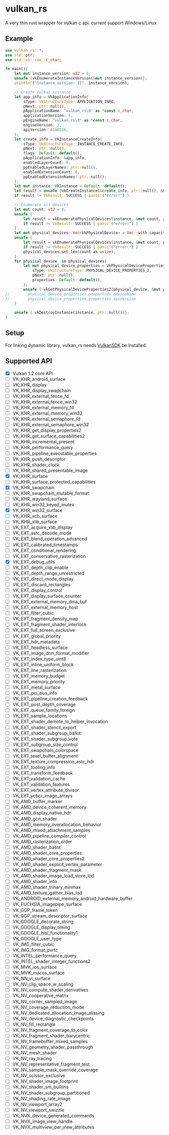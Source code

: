 # vulkan_rs
A very thin rust wrapper for vulkan c api. current support Windows/Linux
## Example
```rust
use vulkan_rs::*;
use std::ptr;
use std::os::raw::c_char;

fn main(){
    let mut instance_version: u32 = 0;
    unsafe {vkEnumerateInstanceVersion(&mut instance_version)};
    println!("Instance version: {}", instance_version);

    // Create Vulkan instance
    let app_info = VkApplicationInfo{
        sType: VkStructureType::APPLICATION_INFO,
        pNext: ptr::null(),
        pApplicationName: "vulkan_rs\0" as *const c_char,
        applicationVersion: 1,
        pEngineName: "vulkan_rs\0" as *const c_char,
        engineVersion: 1,
        apiVersion: 4198526,
    };
    let create_info = VkInstanceCreateInfo{
        sType: VkStructureType::INSTANCE_CREATE_INFO,
        pNext: ptr::null(),
        flags: Default::default(),
        pApplicationInfo: &app_info,
        enabledLayerCount: 0,
        ppEnabledLayerNames: ptr::null(),
        enabledExtensionCount: 0,
        ppEnabledExtensionNames: ptr::null(),
    };
    let mut instance: VkInstance = Default::default();
    let result = unsafe {vkCreateInstance(&create_info, ptr::null(), &mut instance)};
    if result != VkResult::SUCCESS { panic!("error!") }

    // Enumerate all devices
    let mut count: u32 = 0;
    unsafe {
        let result = vkEnumeratePhysicalDevices(instance, &mut count, ptr::null_mut());
        if result != VkResult::SUCCESS { panic!("error!") }
    }
    let mut physical_devices: Vec<VkPhysicalDevice> = Vec::with_capacity(count as usize);
    unsafe {
        let result = vkEnumeratePhysicalDevices(instance, &mut count, physical_devices.as_mut_ptr());
        if result != VkResult::SUCCESS { panic!("error!") }
        physical_devices.set_len(count as usize);
    }
    for physical_device  in physical_devices{
        let mut physical_device_properties = VkPhysicalDeviceProperties2{
            sType: VkStructureType::PHYSICAL_DEVICE_PROPERTIES_2,
            pNext: ptr::null(),
            properties: Default::default(),
        };
        unsafe { vkGetPhysicalDeviceProperties2(physical_device, &mut physical_device_properties); }
//        physical_device_properties.properties.deviceName
//        physical_device_properties.properties.apiVersion
    }

    unsafe { vkDestroyInstance(instance, ptr::null())};
}
```
## Setup

For linking dynamic library, vulkan_rs needs [VulkanSDK](https://vulkan.lunarg.com/sdk/home) be installed.

## Supported API
- [x] Vulkan 1.2 core API
- [ ] VK_KHR_android_surface
- [ ] VK_KHR_display
- [ ] VK_KHR_display_swapchain
- [ ] VK_KHR_external_fence_fd
- [ ] VK_KHR_external_fence_win32
- [ ] VK_KHR_external_memory_fd
- [ ] VK_KHR_external_memory_win32
- [ ] VK_KHR_external_semaphore_fd
- [ ] VK_KHR_external_semaphore_win32
- [ ] VK_KHR_get_display_properties2
- [ ] VK_KHR_get_surface_capabilities2
- [ ] VK_KHR_incremental_present
- [ ] VK_KHR_performance_query
- [ ] VK_KHR_pipeline_executable_properties
- [ ] VK_KHR_push_descriptor
- [ ] VK_KHR_shader_clock
- [ ] VK_KHR_shared_presentable_image
- [x] VK_KHR_surface
- [ ] VK_KHR_surface_protected_capabilities
- [x] VK_KHR_swapchain
- [ ] VK_KHR_swapchain_mutable_format
- [ ] VK_KHR_wayland_surface
- [ ] VK_KHR_win32_keyed_mutex
- [x] VK_KHR_win32_surface
- [ ] VK_KHR_xcb_surface
- [ ] VK_KHR_xlib_surface
- [ ] VK_EXT_acquire_xlib_display
- [ ] VK_EXT_astc_decode_mode
- [ ] VK_EXT_blend_operation_advanced
- [ ] VK_EXT_calibrated_timestamps
- [ ] VK_EXT_conditional_rendering
- [ ] VK_EXT_conservative_rasterization
- [x] VK_EXT_debug_utils
- [ ] VK_EXT_depth_clip_enable
- [ ] VK_EXT_depth_range_unrestricted
- [ ] VK_EXT_direct_mode_display
- [ ] VK_EXT_discard_rectangles
- [ ] VK_EXT_display_control
- [ ] VK_EXT_display_surface_counter
- [ ] VK_EXT_external_memory_dma_buf
- [ ] VK_EXT_external_memory_host
- [ ] VK_EXT_filter_cubic
- [ ] VK_EXT_fragment_density_map
- [ ] VK_EXT_fragment_shader_interlock
- [ ] VK_EXT_full_screen_exclusive
- [ ] VK_EXT_global_priority
- [ ] VK_EXT_hdr_metadata
- [ ] VK_EXT_headless_surface
- [ ] VK_EXT_image_drm_format_modifier
- [ ] VK_EXT_index_type_uint8
- [ ] VK_EXT_inline_uniform_block
- [ ] VK_EXT_line_rasterization
- [ ] VK_EXT_memory_budget
- [ ] VK_EXT_memory_priority
- [ ] VK_EXT_metal_surface
- [ ] VK_EXT_pci_bus_info
- [ ] VK_EXT_pipeline_creation_feedback
- [ ] VK_EXT_post_depth_coverage
- [ ] VK_EXT_queue_family_foreign
- [ ] VK_EXT_sample_locations
- [ ] VK_EXT_shader_demote_to_helper_invocation
- [ ] VK_EXT_shader_stencil_export
- [ ] VK_EXT_shader_subgroup_ballot
- [ ] VK_EXT_shader_subgroup_vote
- [ ] VK_EXT_subgroup_size_control
- [ ] VK_EXT_swapchain_colorspace
- [ ] VK_EXT_texel_buffer_alignment
- [ ] VK_EXT_texture_compression_astc_hdr
- [ ] VK_EXT_tooling_info
- [ ] VK_EXT_transform_feedback
- [ ] VK_EXT_validation_cache
- [ ] VK_EXT_validation_features
- [ ] VK_EXT_vertex_attribute_divisor
- [ ] VK_EXT_ycbcr_image_arrays
- [ ] VK_AMD_buffer_marker
- [ ] VK_AMD_device_coherent_memory
- [ ] VK_AMD_display_native_hdr
- [ ] VK_AMD_gcn_shader
- [ ] VK_AMD_memory_overallocation_behavior
- [ ] VK_AMD_mixed_attachment_samples
- [ ] VK_AMD_pipeline_compiler_control
- [ ] VK_AMD_rasterization_order
- [ ] VK_AMD_shader_ballot
- [ ] VK_AMD_shader_core_properties
- [ ] VK_AMD_shader_core_properties2
- [ ] VK_AMD_shader_explicit_vertex_parameter
- [ ] VK_AMD_shader_fragment_mask
- [ ] VK_AMD_shader_image_load_store_lod
- [ ] VK_AMD_shader_info
- [ ] VK_AMD_shader_trinary_minmax
- [ ] VK_AMD_texture_gather_bias_lod
- [ ] VK_ANDROID_external_memory_android_hardware_buffer
- [ ] VK_FUCHSIA_imagepipe_surface
- [ ] VK_GGP_frame_token
- [ ] VK_GGP_stream_descriptor_surface
- [ ] VK_GOOGLE_decorate_string
- [ ] VK_GOOGLE_display_timing
- [ ] VK_GOOGLE_hlsl_functionality1
- [ ] VK_GOOGLE_user_type
- [ ] VK_IMG_filter_cubic
- [ ] VK_IMG_format_pvrtc
- [ ] VK_INTEL_performance_query
- [ ] VK_INTEL_shader_integer_functions2
- [ ] VK_MVK_ios_surface
- [ ] VK_MVK_macos_surface
- [ ] VK_NN_vi_surface
- [ ] VK_NV_clip_space_w_scaling
- [ ] VK_NV_compute_shader_derivatives
- [ ] VK_NV_cooperative_matrix
- [ ] VK_NV_corner_sampled_image
- [ ] VK_NV_coverage_reduction_mode
- [ ] VK_NV_dedicated_allocation_image_aliasing
- [ ] VK_NV_device_diagnostic_checkpoints
- [ ] VK_NV_fill_rectangle
- [ ] VK_NV_fragment_coverage_to_color
- [ ] VK_NV_fragment_shader_barycentric
- [ ] VK_NV_framebuffer_mixed_samples
- [ ] VK_NV_geometry_shader_passthrough
- [ ] VK_NV_mesh_shader
- [ ] VK_NV_ray_tracing
- [ ] VK_NV_representative_fragment_test
- [ ] VK_NV_sample_mask_override_coverage
- [ ] VK_NV_scissor_exclusive
- [ ] VK_NV_shader_image_footprint
- [ ] VK_NV_shader_sm_builtins
- [ ] VK_NV_shader_subgroup_partitioned
- [ ] VK_NV_shading_rate_image
- [ ] VK_NV_viewport_array2
- [ ] VK_NV_viewport_swizzle
- [ ] VK_NVX_device_generated_commands
- [ ] VK_NVX_image_view_handle
- [ ] VK_NVX_multiview_per_view_attributes